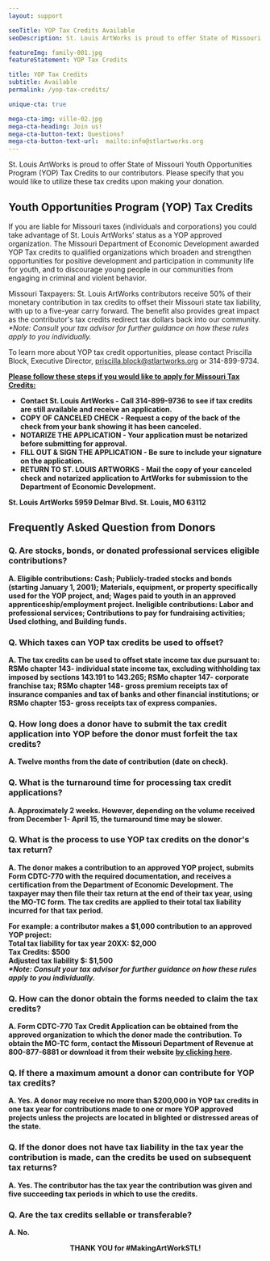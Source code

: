 ```yaml
---
layout: support

seoTitle: YOP Tax Credits Available
seoDescription: St. Louis ArtWorks is proud to offer State of Missouri Youth Opportunities Program (YOP) Tax Credits to our contributors. Please specify that you would like to utilize these tax credits upon making your donation.

featureImg: family-001.jpg
featureStatement: YOP Tax Credits

title: YOP Tax Credits
subtitle: Available
permalink: /yop-tax-credits/

unique-cta: true

mega-cta-img: ville-02.jpg
mega-cta-heading: Join us!
mega-cta-button-text: Questions?
mega-cta-button-text-url:  mailto:info@stlartworks.org
---
```


St. Louis ArtWorks is proud to offer State of Missouri Youth Opportunities Program (YOP) Tax Credits to our contributors. Please specify that you would like to utilize these tax credits upon making your donation.

## Youth Opportunities Program (YOP) Tax Credits

If you are liable for Missouri taxes (individuals and corporations) you could take advantage of St. Louis ArtWorks’ status as a YOP approved organization. The Missouri Department of Economic Development awarded YOP Tax credits to qualified organizations which broaden and strengthen opportunities for positive development and participation in community life for youth, and to discourage young people in our communities from engaging in criminal and violent behavior.

Missouri Taxpayers: St. Louis ArtWorks contributors receive 50% of their monetary contribution in tax credits to offset their Missouri state tax liability, with up to a five-year carry forward. The benefit also provides great impact as the contributor's tax credits redirect tax dollars back into our community. <i>*Note: Consult your tax advisor for further guidance on how these rules apply to you individually.</i>

To learn more about YOP tax credit opportunities, please contact Priscilla Block, Executive Director, priscilla.block@stlartworks.org or 314-899-9734.

<b><u>Please follow these steps if you would like to apply for Missouri Tax Credits:</u>

- Contact St. Louis ArtWorks - Call 314-899-9736 to see if tax credits are still available and receive an application.
- COPY OF CANCELED CHECK - Request a copy of the back of the check from your bank showing it has been canceled.
- NOTARIZE THE APPLICATION - Your application must be notarized before submitting for approval.
- FILL OUT & SIGN THE APPLICATION - Be sure to include your signature on the application.
- RETURN TO ST. LOUIS ARTWORKS - Mail the copy of your canceled check and notarized application to ArtWorks for submission to the Department of Economic Development.

St. Louis ArtWorks
5959 Delmar Blvd.
St. Louis, MO 63112


## Frequently Asked Question from Donors 

### Q. Are stocks, bonds, or donated professional services eligible contributions?
A. Eligible contributions: Cash; Publicly-traded stocks and bonds (starting January 1, 2001);
Materials, equipment, or property specifically used for the YOP project, and; Wages paid to youth in an approved apprenticeship/employment project.
Ineligible contributions: Labor and professional services; Contributions to pay for fundraising activities; Used clothing, and Building funds.

### Q. Which taxes can YOP tax credits be used to offset?
A. The tax credits can be used to offset state income tax due pursuant to:
RSMo chapter 143- individual state income tax, excluding withholding tax imposed by sections 143.191 to 143.265; RSMo chapter 147- corporate franchise tax; RSMo chapter 148- gross premium receipts tax of insurance companies and tax of banks and other financial institutions; or RSMo chapter 153- gross receipts tax of express companies.

### Q. How long does a donor have to submit the tax credit application into YOP before the donor must forfeit the tax credits?
A. Twelve months from the date of contribution (date on check).
 
### Q. What is the turnaround time for processing tax credit applications?
A. Approximately 2 weeks. However, depending on the volume received from December 1- April 15, the turnaround time may be slower.
 
### Q. What is the process to use YOP tax credits on the donor's tax return?
A. The donor makes a contribution to an approved YOP project, submits Form CDTC-770 with the required documentation, and receives a certification from the Department of Economic Development. The taxpayer may then file their tax return at the end of their tax year, using the MO-TC form. The tax credits are applied to their total tax liability incurred for that tax period. 

For example: a contributor makes a $1,000 contribution to an approved YOP project:
<br>Total tax liability for tax year 20XX: $2,000
<br>Tax Credits: $500
<br>Adjusted tax liability $: $1,500
<br><i>*Note: Consult your tax advisor for further guidance on how these rules apply to you individually.</i>

### Q. How can the donor obtain the forms needed to claim the tax credits?
A. Form CDTC-770 Tax Credit Application can be obtained from the approved organization to which the donor made the contribution. To obtain the MO-TC form, contact the Missouri Department of Revenue at 800-877-6881 or download it from their website  <a href= "https://ded.mo.gov/upload/taxcreditapplication.pdf">by clicking here</a>.
 
### Q. If there a maximum amount a donor can contribute for YOP tax credits?
A. Yes. A donor may receive no more than $200,000 in YOP tax credits in one tax year for contributions made to one or more YOP approved projects unless the projects are located in blighted or distressed areas of the state.
 
### Q. If the donor does not have tax liability in the tax year the contribution is made, can the credits be used on subsequent tax returns?
A. Yes. The contributor has the tax year the contribution was given and five succeeding tax periods in which to use the credits.
 
### Q. Are the tax credits sellable or transferable?
A. No.

<center>THANK YOU for #MakingArtWorkSTL!</center>
